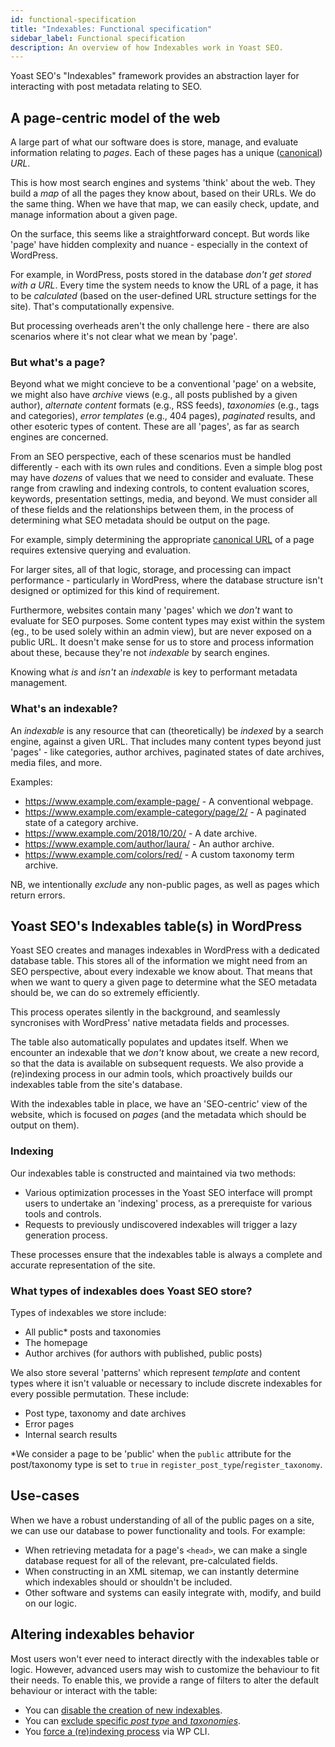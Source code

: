 ```yaml
---
id: functional-specification
title: "Indexables: Functional specification"
sidebar_label: Functional specification
description: An overview of how Indexables work in Yoast SEO.
---
```

Yoast SEO's "Indexables" framework provides an abstraction layer for interacting with post metadata relating to SEO.

## A page-centric model of the web
A large part of what our software does is store, manage, and evaluate information relating to _pages_. Each of these pages has a unique ([canonical](https://developer.yoast.com/features/seo-tags/canonical-urls/functional-specification/)) _URL_.

This is how most search engines and systems 'think' about the web. They build a _map_ of all the pages they know about, based on their URLs. We do the same thing. When we have that map, we can easily check, update, and manage information about a given page.

On the surface, this seems like a straightforward concept. But words like 'page' have hidden complexity and nuance - especially in the context of WordPress.

For example, in WordPress, posts stored in the database _don't get stored with a URL_. Every time the system needs to know the URL of a page, it has to be _calculated_ (based on the user-defined URL structure settings for the site). That's computationally expensive.

But processing overheads aren't the only challenge here - there are also scenarios where it's not clear what we mean by 'page'.

### But what's a page?  
Beyond what we might concieve to be a conventional 'page' on a website, we might also have _archive_ views (e.g., all posts published by a given author), _alternate content_ formats (e.g., RSS feeds), _taxonomies_ (e.g., tags and categories), _error templates_ (e.g., 404 pages), _paginated_ results, and other esoteric types of content. These are all 'pages', as far as search engines are concerned.

From an SEO perspective, each of these scenarios must be handled differently - each with its own rules and conditions. Even a simple blog post may have _dozens_ of values that we need to consider and evaluate. These range from crawling and indexing controls, to content evaluation scores, keywords, presentation settings, media, and beyond. We must consider all of these fields and the relationships between them, in the process of determining what SEO metadata should be output on the page.

For example, simply determining the appropriate [canonical URL](https://developer.yoast.com/features/seo-tags/canonical-urls/functional-specification/) of a page requires extensive querying and evaluation.

For larger sites, all of that logic, storage, and processing can impact performance - particularly in WordPress, where the database structure isn't designed or optimized for this kind of requirement.

Furthermore, websites contain many 'pages' which we _don't_ want to evaluate for SEO purposes. Some content types may exist within the system (eg., to be used solely within an admin view), but are never exposed on a public URL. It doesn't make sense for us to store and process information about these, because they're not _indexable_ by search engines.

Knowing what _is_ and _isn't_ an _indexable_ is key to performant metadata management.

### What's an indexable?
An _indexable_ is any resource that can (theoretically) be _indexed_ by a search engine, against a given URL. That includes many content types beyond just 'pages' - like categories, author archives, paginated states of date archives, media files, and more.

Examples:

* https://www.example.com/example-page/ - A conventional webpage.
* https://www.example.com/example-category/page/2/ - A paginated state of a category archive.
* https://www.example.com/2018/10/20/ - A date archive.
* https://www.example.com/author/laura/ - An author archive.
* https://www.example.com/colors/red/ - A custom taxonomy term archive.

NB, we intentionally _exclude_ any non-public pages, as well as pages which return errors.

## Yoast SEO's Indexables table(s) in WordPress
Yoast SEO creates and manages indexables in WordPress with a dedicated database table. This stores all of the information we might need from an SEO perspective, about every indexable we know about. That means that when we want to query a given page to determine what the SEO metadata should be, we can do so extremely efficiently.

This process operates silently in the background, and seamlessly syncronises with WordPress' native metadata fields and processes. 

The table also automatically populates and updates itself. When we encounter an indexable that we _don't_ know about, we create a new record, so that the data is available on subsequent requests. We also provide a (re)indexing process in our admin tools, which proactively builds our indexables table from the site's database.

With the indexables table in place, we have an 'SEO-centric' view of the website, which is focused on _pages_ (and the metadata which should be output on them).

### Indexing
Our indexables table is constructed and maintained via two methods:

* Various optimization processes in the Yoast SEO interface will prompt users to undertake an 'indexing' process, as a prerequiste for various tools and controls.
* Requests to previously undiscovered indexables will trigger a lazy generation process.

These processes ensure that the indexables table is always a complete and accurate representation of the site.

### What types of indexables does Yoast SEO store?
Types of indexables we store include:

* All public* posts and taxonomies
* The homepage
* Author archives (for authors with published, public posts)

We also store several 'patterns' which represent _template_ and content types where it isn't valuable or necessary to include discrete indexables for every possible permutation. These include:

* Post type, taxonomy and date archives
* Error pages
* Internal search results

*We consider a page to be 'public' when the `public` attribute for the post/taxonomy type is set to `true` in `register_post_type`/`register_taxonomy`.
## Use-cases
When we have a robust understanding of all of the public pages on a site, we can use our database to power functionality and tools. For example:

* When retrieving metadata for a page's `<head>`, we can make a single database request for all of the relevant, pre-calculated fields.
* When constructing in an XML sitemap, we can instantly determine which indexables should or shouldn't be included.
* Other software and systems can easily integrate with, modify, and build on our logic. 

## Altering indexables behavior
Most users won't ever need to interact directly with the indexables table or logic. However, advanced users may wish to customize the behaviour to fit their needs.
To enable this, we provide a range of filters to alter the default behaviour or interact with the table:

* You can [disable the creation of new indexables](/features/indexables/indexables-filters/#disabling-indexables-completely).
* You can [exclude specific _post type_ and _taxonomies_](/features/indexables/indexables-filters/#excluding-content).
* You [force a (re)indexing process](https://developer.yoast.com/features/wp-cli/reindex-indexables/) via WP CLI.

